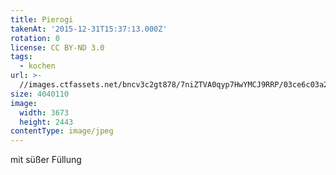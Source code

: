 ```yaml
---
title: Pierogi
takenAt: '2015-12-31T15:37:13.000Z'
rotation: 0
license: CC BY-ND 3.0
tags:
  - kochen
url: >-
  //images.ctfassets.net/bncv3c2gt878/7niZTVA0qyp7HwYMCJ9RRP/03ce6c03a2e5e9c3dc8a7fafc58bbcbd/pierogi_23979902122_o
size: 4040110
image:
  width: 3673
  height: 2443
contentType: image/jpeg
---
```


mit süßer Füllung